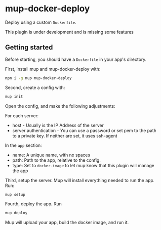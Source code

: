 # mup-docker-deploy

Deploy using a custom `Dockerfile`.

This plugin is under development and is missing some features

## Getting started

Before starting, you should have a `Dockerfile` in your app's directory.

First, install mup and mup-docker-deploy with:

```bash
npm i -g mup mup-docker-deploy
```

Second, create a config with:
```bash
mup init
```

Open the config, and make the following adjustments:

For each server:
- host - Usually is the IP Address of the server
- server authentication - You can use a password or set pem to the path to a private key. If neither are set, it uses ssh-agent

In the `app` section:

- name: A unique name, with no spaces
- path: Path to the app, relative to the config.
- type: Set to `docker-image` to let mup know that this plugin will manage the app

Third, setup the server. Mup will install everything needed to run the app. Run:

```bash
mup setup
```

Fourth, deploy the app. Run

```bash
mup deploy
```

Mup will upload your app, build the docker image, and run it.
